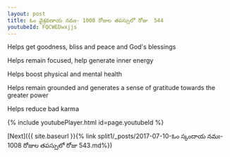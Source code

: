 ```yaml
---
layout: post
title: ఓం వైశ్రవణాయ నమః- 1008 రోజుల తపస్సులో రోజు  544
youtubeId: FQCWEDwxjjs
---
```

 
 
Helps get goodness, bliss and peace and God's blessings
 
Helps remain focused, help generate inner energy 
 
Helps boost physical and mental health 
 
Helps remain grounded and generates a sense of gratitude towards the greater power 
 
Helps reduce bad karma
 
 
 
 


{% include youtubePlayer.html id=page.youtubeId %}
 
[Next]({{ site.baseurl }}{% link  split1/_posts/2017-07-10-ఓం స్కందాయ నమః- 1008 రోజుల తపస్సులో రోజు  543.md%})
 
